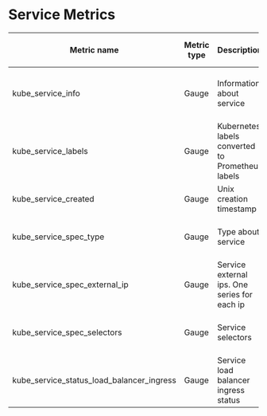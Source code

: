 # Service Metrics

| Metric name| Metric type | Description | Unit (where applicable) | Labels/tags | Status |
| ---------- | ----------- | ----------- | ----------------------- | ----------- | ------ |
| kube_service_info | Gauge | Information about service | |`service`=&lt;service-name&gt; <br> `namespace`=&lt;service-namespace&gt; <br> `cluster_ip`=&lt;service cluster ip&gt; <br> `external_name`=&lt;service external name&gt; <br> `load_balancer_ip`=&lt;service load balancer ip&gt; | STABLE |
| kube_service_labels | Gauge | Kubernetes labels converted to Prometheus labels | |`service`=&lt;service-name&gt; <br> `namespace`=&lt;service-namespace&gt; <br> `label_SERVICE_LABEL`=&lt;SERVICE_LABEL&gt;  | STABLE |
| kube_service_created | Gauge | Unix creation timestamp | seconds |`service`=&lt;service-name&gt; <br> `namespace`=&lt;service-namespace&gt; | STABLE |
| kube_service_spec_type | Gauge | Type about service | |`service`=&lt;service-name&gt; <br> `namespace`=&lt;service-namespace&gt; <br> `type`=&lt;ClusterIP\|NodePort\|LoadBalancer\|ExternalName&gt; | STABLE |
| kube_service_spec_external_ip | Gauge | Service external ips. One series for each ip | |`service`=&lt;service-name&gt; <br> `namespace`=&lt;service-namespace&gt; <br> `external_ip`=&lt;external-ip&gt; | STABLE |
| kube_service_spec_selectors | Gauge | Service selectors | |`service`=&lt;service-name&gt; <br> `namespace`=&lt;service-namespace&gt; <br> `selector_SERVICE_SELECTOR`=&lt;SERVICE_SELECTOR&gt;` | STABLE |
| kube_service_status_load_balancer_ingress | Gauge | Service load balancer ingress status | |`service`=&lt;service-name&gt; <br> `namespace`=&lt;service-namespace&gt; <br> `ip`=&lt;load-balancer-ingress-ip&gt; <br> `hostname`=&lt;load-balancer-ingress-hostname&gt; | STABLE |
